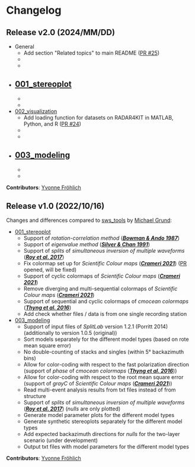 # Changelog

## Release v2.0 (2024/MM/DD)

- General
   - Add section "Related topics" to main README ([PR #25](https://github.com/yvonnefroehlich/sws-visualization-and-modeling/pull/25))
   -
   -
- [001_stereoplot](https://github.com/yvonnefroehlich/sws-visualization-and-modeling/tree/main/001_stereoplot)
   -
   -
   -
- [002_visualization](https://github.com/yvonnefroehlich/sws-visualization-and-modeling/tree/main/002_visualization)
   - Add loading function for datasets on RADAR4KIT in MATLAB, Python, and R ([PR #24](https://github.com/yvonnefroehlich/sws-visualization-and-modeling/pull/24))
   -
   -
- [003_modeling](https://github.com/yvonnefroehlich/sws-visualization-and-modeling/tree/main/003_modeling)
   -
   -
   -

**Contributors**: [Yvonne Fröhlich](https://github.com/yvonnefroehlich)


## Release v1.0 (2022/10/16)

Changes and differences compared to [sws_tools](https://github.com/michaelgrund/sws_tools) by [Michael Grund](https://github.com/michaelgrund):
- [001_stereoplot](https://github.com/yvonnefroehlich/sws-visualization-and-modeling/tree/main/001_stereoplot)
   - Support of _rotation-correlation method_ ([**_Bowman & Ando 1987_**](https://doi.org/10.1111/j.1365-246X.1987.tb01367.x.))
   - Support of _eigenvalue method_ ([**_Silver & Chan 1991_**](https://doi.org/10.1029/91JB00899))
   - Support of _splits_ of _simultaneous inversion of multiple waveforms_ ([**_Roy et al. 2017_**](https://doi.org/10.1029/91JB00899))
   - Fix colormap set up for _Scientific Colour maps_ ([**_Crameri 2021_**](http://doi.org/10.5281/zenodo.1243862)) ([PR](https://github.com/michaelgrund/sws_tools/pull/4) opened, will be fixed)
   - Support of cyclic colormaps of _Scientific Colour maps_ ([**_Crameri 2021_**](http://doi.org/10.5281/zenodo.1243862))
   - Remove diverging and multi-sequential colormaps of _Scientific Colour maps_ ([**_Crameri 2021_**](http://doi.org/10.5281/zenodo.1243862))
   - Support of sequential and cyclic colormaps of _cmocean colormaps_ ([**_Thyng et al. 2016_**](http://dx.doi.org/10.5670/oceanog.2016.66))
   - Add check whether files / data is from one single recording station
- [003_modeling](https://github.com/yvonnefroehlich/sws-visualization-and-modeling/tree/main/003_modeling)
   - Support of input files of _SplitLab_ version 1.2.1 (Porritt 2014) (additionally to version 1.0.5 (original))
   - Sort models separately for the different model types (based on rote mean square error)
   - No double-counting of stacks and singles (within 5° backazimuth bins)
   - Allow for color-coding with respect to the fast polarization direction (support of _phase_ of _cmocean colormaps_ ([**_Thyng et al. 2016_**](http://dx.doi.org/10.5670/oceanog.2016.66)))
   - Allow for color-coding with respect to the root mean square error (support of _grayC_ of _Scientific Colour maps_ ([**_Crameri 2021_**](http://doi.org/10.5281/zenodo.1243862)))
   - Read multi-event analysis results from txt files instead of from structure
   - Support of _splits_ of _simultaneous inversion of multiple waveforms_ ([**_Roy et al. 2017_**](https://doi.org/10.1029/91JB00899)) (_nulls_ are only plotted)
   - Generate model parameter plots for the different model types
   - Generate synthetic stereoplots separately for the different model types
   - Add expected backazimuth directions for _nulls_ for the two-layer scenario (under development)
   - Output txt files with model parameters for the different model types

**Contributors**: [Yvonne Fröhlich](https://github.com/yvonnefroehlich)

